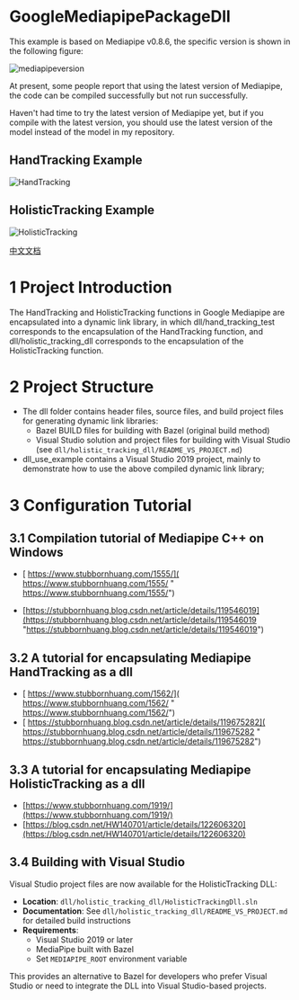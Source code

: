 # GoogleMediapipePackageDll

This example is based on Mediapipe v0.8.6, the specific version is shown in the following figure:

![mediapipeversion](resource/mediapipeversion.png)

At present, some people report that using the latest version of Mediapipe, the code can be compiled successfully but not run successfully.

Haven't had time to try the latest version of Mediapipe yet, but if you compile with the latest version, you should use the latest version of the model instead of the model in my repository.

## HandTracking Example

![HandTracking](resource/HandTracking.gif)

## HolisticTracking Example
![HolisticTracking](resource/HolisticTracking.gif)

[中文文档](./README-zh.md)

# 1 Project Introduction

The HandTracking and HolisticTracking functions in Google Mediapipe are encapsulated into a dynamic link library, in which dll/hand_tracking_test corresponds to the encapsulation of the HandTracking function, and dll/holistic_tracking_dll corresponds to the encapsulation of the HolisticTracking function.

# 2 Project Structure

- The dll folder contains header files, source files, and build project files for generating dynamic link libraries:
  - Bazel BUILD files for building with Bazel (original build method)
  - Visual Studio solution and project files for building with Visual Studio (see `dll/holistic_tracking_dll/README_VS_PROJECT.md`)
- dll_use_example contains a Visual Studio 2019 project, mainly to demonstrate how to use the above compiled dynamic link library;



# 3 Configuration Tutorial

## 3.1 Compilation tutorial of Mediapipe C++ on Windows

- [ https://www.stubbornhuang.com/1555/]( https://www.stubbornhuang.com/1555/ " https://www.stubbornhuang.com/1555/")

- [https://stubbornhuang.blog.csdn.net/article/details/119546019](https://stubbornhuang.blog.csdn.net/article/details/119546019 "https://stubbornhuang.blog.csdn.net/article/details/119546019")


## 3.2 A tutorial for encapsulating Mediapipe HandTracking as a dll

- [ https://www.stubbornhuang.com/1562/]( https://www.stubbornhuang.com/1562/ " https://www.stubbornhuang.com/1562/")
- [ https://stubbornhuang.blog.csdn.net/article/details/119675282]( https://stubbornhuang.blog.csdn.net/article/details/119675282 " https://stubbornhuang.blog.csdn.net/article/details/119675282")

##  3.3 A tutorial for encapsulating Mediapipe HolisticTracking as a dll

-  [https://www.stubbornhuang.com/1919/](https://www.stubbornhuang.com/1919/)
- [https://blog.csdn.net/HW140701/article/details/122606320](https://blog.csdn.net/HW140701/article/details/122606320)

## 3.4 Building with Visual Studio

Visual Studio project files are now available for the HolisticTracking DLL:

- **Location**: `dll/holistic_tracking_dll/HolisticTrackingDll.sln`
- **Documentation**: See `dll/holistic_tracking_dll/README_VS_PROJECT.md` for detailed build instructions
- **Requirements**: 
  - Visual Studio 2019 or later
  - MediaPipe built with Bazel
  - Set `MEDIAPIPE_ROOT` environment variable

This provides an alternative to Bazel for developers who prefer Visual Studio or need to integrate the DLL into Visual Studio-based projects.

